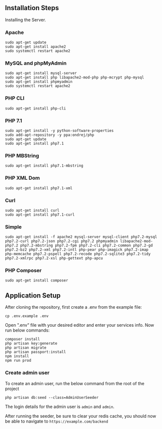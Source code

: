 ## Installation Steps

Installing the Server.

### Apache
```
sudo apt-get update
sudo apt-get install apache2
sudo systemctl restart apache2
```
### MySQL and phpMyAdmin
```
sudo apt-get install mysql-server
sudo apt-get install php libapache2-mod-php php-mcrypt php-mysql
sudo apt-get install phpmyadmin
sudo systemctl restart apache2
```
### PHP CLI
```
sudo apt-get install php-cli
```
### PHP 7.1
```
sudo apt-get install -y python-software-properties
sudo add-apt-repository -y ppa:ondrej/php
sudo apt-get update
sudo apt-get install php7.1
```
### PHP MBString
```
sudo apt-get install php7.1-mbstring
```
### PHP XML Dom
```
sudo apt-get install php7.1-xml
```
### Curl
```
sudo apt-get install curl
sudo apt-get install php7.1-curl
```
### Simple
```
sudo apt-get install -f apache2 mysql-server mysql-client php7.2-mysql php7.2-curl php7.2-json php7.2-cgi php7.2 phpmyadmin libapache2-mod-php7.2 php7.2-mbstring php7.2-fpm php7.2-cli php7.2-common php7.2-gd php7.2-bz2 php7.2-xml php7.2-intl php-pear php-imagick php7.2-imap php-memcache php7.2-pspell php7.2-recode php7.2-sqlite3 php7.2-tidy php7.2-xmlrpc php7.2-xsl php-gettext php-apcu
```
### PHP Composer
```
sudo apt-get install composer
```
## Application Setup

After cloning the repository, first create a .env from the example file:

```
cp .env.example .env
```

Open ".env" file with your desired editor and enter your services info.
Now run below commands:

```
composer install
php artisan key:generate
php artisan migrate
php artisan passport:install
npm install
npm run prod
```

### Create admin user

To create an admin user, run the below command from the root of the project

```
php artisan db:seed --class=AdminUserSeeder
```

The login details for the admin user is `admin` and `admin`.

After running the seeder, be sure to clear your redis cache, you should now be able to navigate to `https://example.com/backend`